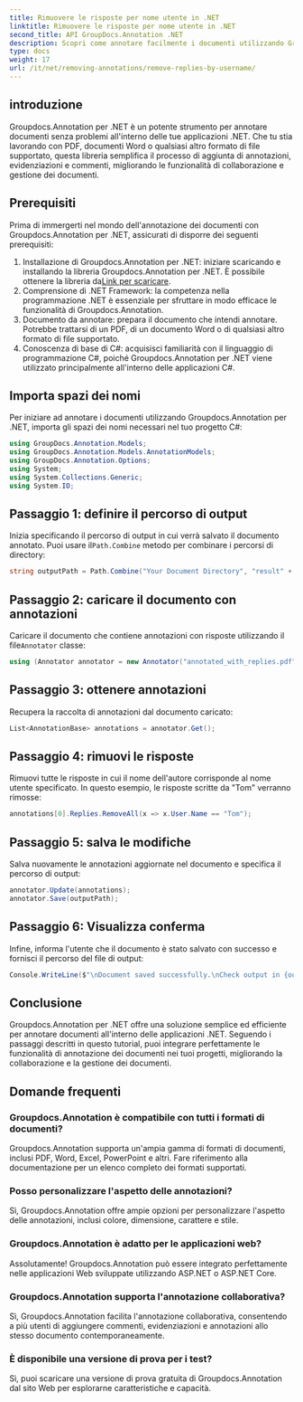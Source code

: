 ```yaml
---
title: Rimuovere le risposte per nome utente in .NET
linktitle: Rimuovere le risposte per nome utente in .NET
second_title: API GroupDocs.Annotation .NET
description: Scopri come annotare facilmente i documenti utilizzando Groupdocs.Annotation per .NET. Migliora la collaborazione e la gestione dei documenti con questo potente strumento.
type: docs
weight: 17
url: /it/net/removing-annotations/remove-replies-by-username/
---
```

## introduzione
Groupdocs.Annotation per .NET è un potente strumento per annotare documenti senza problemi all'interno delle tue applicazioni .NET. Che tu stia lavorando con PDF, documenti Word o qualsiasi altro formato di file supportato, questa libreria semplifica il processo di aggiunta di annotazioni, evidenziazioni e commenti, migliorando le funzionalità di collaborazione e gestione dei documenti.
## Prerequisiti
Prima di immergerti nel mondo dell'annotazione dei documenti con Groupdocs.Annotation per .NET, assicurati di disporre dei seguenti prerequisiti:
1.  Installazione di Groupdocs.Annotation per .NET: iniziare scaricando e installando la libreria Groupdocs.Annotation per .NET. È possibile ottenere la libreria da[Link per scaricare](https://releases.groupdocs.com/annotation/net/).
2. Comprensione di .NET Framework: la competenza nella programmazione .NET è essenziale per sfruttare in modo efficace le funzionalità di Groupdocs.Annotation.
3. Documento da annotare: prepara il documento che intendi annotare. Potrebbe trattarsi di un PDF, di un documento Word o di qualsiasi altro formato di file supportato.
4. Conoscenza di base di C#: acquisisci familiarità con il linguaggio di programmazione C#, poiché Groupdocs.Annotation per .NET viene utilizzato principalmente all'interno delle applicazioni C#.

## Importa spazi dei nomi
Per iniziare ad annotare i documenti utilizzando Groupdocs.Annotation per .NET, importa gli spazi dei nomi necessari nel tuo progetto C#:
```csharp
using GroupDocs.Annotation.Models;
using GroupDocs.Annotation.Models.AnnotationModels;
using GroupDocs.Annotation.Options;
using System;
using System.Collections.Generic;
using System.IO;
```
## Passaggio 1: definire il percorso di output
 Inizia specificando il percorso di output in cui verrà salvato il documento annotato. Puoi usare il`Path.Combine` metodo per combinare i percorsi di directory:
```csharp
string outputPath = Path.Combine("Your Document Directory", "result" + Path.GetExtension("input.pdf"));
```
## Passaggio 2: caricare il documento con annotazioni
 Caricare il documento che contiene annotazioni con risposte utilizzando il file`Annotator` classe:
```csharp
using (Annotator annotator = new Annotator("annotated_with_replies.pdf"))
```
## Passaggio 3: ottenere annotazioni
Recupera la raccolta di annotazioni dal documento caricato:
```csharp
List<AnnotationBase> annotations = annotator.Get();
```
## Passaggio 4: rimuovi le risposte
Rimuovi tutte le risposte in cui il nome dell'autore corrisponde al nome utente specificato. In questo esempio, le risposte scritte da "Tom" verranno rimosse:
```csharp
annotations[0].Replies.RemoveAll(x => x.User.Name == "Tom");
```
## Passaggio 5: salva le modifiche
Salva nuovamente le annotazioni aggiornate nel documento e specifica il percorso di output:
```csharp
annotator.Update(annotations);
annotator.Save(outputPath);
```
## Passaggio 6: Visualizza conferma
Infine, informa l'utente che il documento è stato salvato con successo e fornisci il percorso del file di output:
```csharp
Console.WriteLine($"\nDocument saved successfully.\nCheck output in {outputPath}.");
```
## Conclusione
Groupdocs.Annotation per .NET offre una soluzione semplice ed efficiente per annotare documenti all'interno delle applicazioni .NET. Seguendo i passaggi descritti in questo tutorial, puoi integrare perfettamente le funzionalità di annotazione dei documenti nei tuoi progetti, migliorando la collaborazione e la gestione dei documenti.
## Domande frequenti
### Groupdocs.Annotation è compatibile con tutti i formati di documenti?
Groupdocs.Annotation supporta un'ampia gamma di formati di documenti, inclusi PDF, Word, Excel, PowerPoint e altri. Fare riferimento alla documentazione per un elenco completo dei formati supportati.
### Posso personalizzare l'aspetto delle annotazioni?
Sì, Groupdocs.Annotation offre ampie opzioni per personalizzare l'aspetto delle annotazioni, inclusi colore, dimensione, carattere e stile.
### Groupdocs.Annotation è adatto per le applicazioni web?
Assolutamente! Groupdocs.Annotation può essere integrato perfettamente nelle applicazioni Web sviluppate utilizzando ASP.NET o ASP.NET Core.
### Groupdocs.Annotation supporta l'annotazione collaborativa?
Sì, Groupdocs.Annotation facilita l'annotazione collaborativa, consentendo a più utenti di aggiungere commenti, evidenziazioni e annotazioni allo stesso documento contemporaneamente.
### È disponibile una versione di prova per i test?
Sì, puoi scaricare una versione di prova gratuita di Groupdocs.Annotation dal sito Web per esplorarne caratteristiche e capacità.